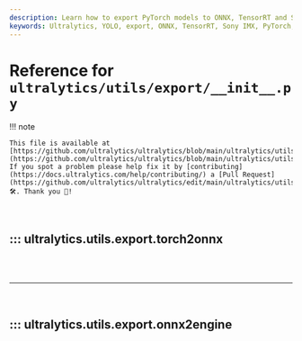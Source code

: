 ```yaml
---
description: Learn how to export PyTorch models to ONNX, TensorRT and Sony IMX formats using Ultralytics utilities. Comprehensive guide for configurations, dynamic shapes, and precision optimizations.
keywords: Ultralytics, YOLO, export, ONNX, TensorRT, Sony IMX, PyTorch, model conversion, dynamic shapes, FP16, INT8, machine learning
---
```


# Reference for `ultralytics/utils/export/__init__.py`

!!! note

    This file is available at [https://github.com/ultralytics/ultralytics/blob/main/ultralytics/utils/export/\_\_init\_\_.py](https://github.com/ultralytics/ultralytics/blob/main/ultralytics/utils/export/__init__.py). If you spot a problem please help fix it by [contributing](https://docs.ultralytics.com/help/contributing/) a [Pull Request](https://github.com/ultralytics/ultralytics/edit/main/ultralytics/utils/export/__init__.py) 🛠️. Thank you 🙏!

<br>

## ::: ultralytics.utils.export.torch2onnx

<br><br><hr><br>

## ::: ultralytics.utils.export.onnx2engine

<br><br>
